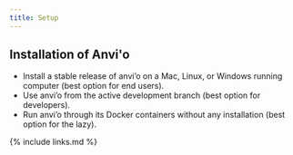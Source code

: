 ```yaml
---
title: Setup
---
```

## Installation of Anvi'o

* Install a stable release of anvi’o on a Mac, Linux, or Windows running computer (best option for end users).
* Use anvi’o from the active development branch (best option for developers).
* Run anvi’o through its Docker containers without any installation (best option for the lazy).



{% include links.md %}
